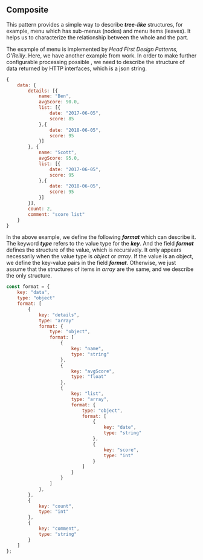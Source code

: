 ## Composite

This pattern provides a simple way to describe _**tree-like**_ structures, for example, menu which has sub-menus \(nodes\) and menu items \(leaves\). It helps us to characterize the relationship between the whole and the part.

The example of menu is implemented by _Head First Design Patterns,  O'Reilly_. Here, we have another example from work. In order to make further configurable processing possible , we need to describe the structure of data returned by HTTP interfaces, which is a json string.

```js
{
    data: {
        details: [{
            name: "Ben",
            avgScore: 90.0,
            list: [{
                date: "2017-06-05",
                score: 85
            },{
                date: "2018-06-05",
                score: 95
            }]
        }, {
            name: "Scott",
            avgScore: 95.0,
            list: [{
                date: "2017-06-05",
                score: 95
            },{
                date: "2018-06-05",
                score: 95
            }]
        }],
        count: 2,
        comment: "score list"
    }
}
```

In the above example, we define the following _**format**_ which can describe it. The keyword _**type**_ refers to the value type for the _**key**_. And the field _**format**_ defines the structure of the value, which is recursively. It only appears necessarily when the value type is _object_ or _array_. If the value is an object, we define the key-value pairs in the field _**format**_. Otherwise, we just assume that the structures of items in _array_ are the same, and we describe the only structure.

```js
const format = {
    key: "data",
    type: "object"
    format: [
        {
            key: "details",
            type: "array"
            format: {
                type: "object",
                format: [
                    {
                        key: "name",
                        type: "string"
                    },
                    {
                        key: "avgScore",
                        type: "float"
                    },
                    {
                        key: "list",
                        type: "array",
                        format: {
                            type: "object",
                            format: [
                                {
                                    key: "date",
                                    type: "string"
                                },
                                {
                                    key: "score",
                                    type: "int"
                                }
                            ]
                        }
                    }
                ]
            },
        },
        {
            key: "count",
            type: "int"
        },
        {
            key: "comment",
            type: "string"
        }
    ]
};
```



